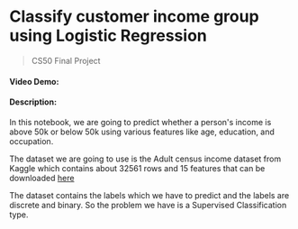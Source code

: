 # Classify customer income group using Logistic Regression
> CS50 Final Project
#### Video Demo:  <URL HERE>
#### Description:
  In this notebook, we are going to predict whether a person's income is above 50k or below 50k using various features like age, education, and occupation.
  
  The dataset we are going to use is the Adult census income dataset from Kaggle which contains about 32561 rows and 15 features that can be downloaded [here](https://www.kaggle.com/uciml/adult-census-income)
  
  The dataset contains the labels which we have to predict and the labels are discrete and binary. So the problem we have is a Supervised Classification type.
